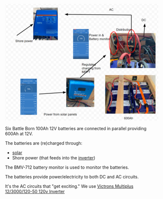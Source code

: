 ![schematic](./images/schematic.png)

Six Battle Born 100Ah 12V batteries are connected in parallel providing 600Ah at 12V.

The batteries are (re)charged through:
* [solar](Solar.md)
* Shore power (that feeds into the [inverter](inverter.md))

The BMV-712 battery monitor is used to monitor the batteries.

The batteries provide power/electricity to both DC and AC circuits.

It's the AC circuits that "get exciting."  We use [Victrons Multiplus 12/3000/120-50 120v Inverter](inverter.md)